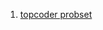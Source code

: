 1. [topcoder probset](https://www.topcoder.com/community/data-science/data-science-tutorials/how-to-find-a-solution/)

